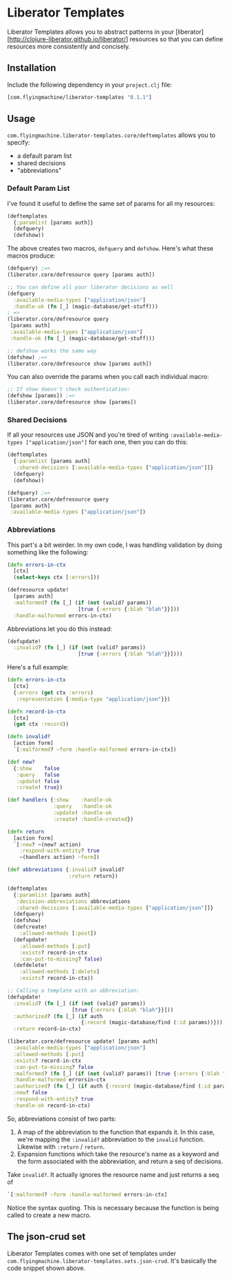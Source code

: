 # Liberator Templates

Liberator Templates allows you to abstract patterns in your
[liberator][http://clojure-liberator.github.io/liberator/] resources
so that you can define resources more consistently and concisely.

## Installation

Include the following dependency in your `project.clj` file:

```clojure
[com.flyingmachine/liberator-templates "0.1.1"]
```

## Usage

`com.flyingmachine.liberator-templates.core/deftemplates` allows you
to specify:

* a default param list
* shared decisions
* "abbreviations"

### Default Param List

I've found it useful to define the same set of params for all my
resources:

```clojure
(deftemplates
  {:paramlist [params auth]}
  (defquery)
  (defshow))
```

The above creates two macros, `defquery` and `defshow`. Here's what
these macros produce:

```clojure
(defquery) ;=>
(liberator.core/defresource query [params auth])

;; You can define all your liberator decisions as well
(defquery
  :available-media-types ["application/json"]
  :handle-ok (fn [_] (magic-database/get-stuff)))
; =>
(liberator.core/defresource query
 [params auth]
 :available-media-types ["application/json"]
 :handle-ok (fn [_] (magic-database/get-stuff)))

;; defshow works the same way
(defshow) ;=>
(liberator.core/defresource show [params auth])
```

You can also override the params when you call each individual macro:

```clojure
;; If show doesn't check authentication:
(defshow [params]) ;=>
(liberator.core/defresource show [params])
```

### Shared Decisions

If all your resources use JSON and you're tired of writing
`:available-media-types ["application/json"]` for each one, then you
can do this:

```clojure
(deftemplates
  {:paramlist [params auth]
   :shared-decisions [:available-media-types ["application/json"]]}
  (defquery)
  (defshow))

(defquery) ;=>
(liberator.core/defresource query
 [params auth]
 :available-media-types ["application/json"])
```

### Abbreviations

This part's a bit weirder. In my own code, I was handling validation
by doing something like the following:

```clojure
(defn errors-in-ctx
  [ctx]
  (select-keys ctx [:errors]))

(defresource update!
  [params auth]
  :malformed? (fn [_] (if (not (valid? params))
                       [true {:errors {:blah "blah"}}]))
  :handle-malformed errors-in-ctx)
```

Abbreviations let you do this instead:

```clojure
(defupdate!
  :invalid? (fn [_] (if (not (valid? params))
                       [true {:errors {:blah "blah"}}])))
```

Here's a full example:

```clojure
(defn errors-in-ctx
  [ctx]
  {:errors (get ctx :errors)
   :representation {:media-type "application/json"}})

(defn record-in-ctx
  [ctx]
  (get ctx :record))

(defn invalid?
  [action form]
  `[:malformed? ~form :handle-malformed errors-in-ctx])

(def new?
  {:show    false
   :query   false
   :update! false
   :create! true})

(def handlers {:show    :handle-ok
               :query   :handle-ok
               :update! :handle-ok
               :create! :handle-created})

(defn return
  [action form]
  `[:new? ~(new? action)
    :respond-with-entity? true
    ~(handlers action) ~form])

(def abbreviations {:invalid? invalid?
                    :return return})

(deftemplates
  {:paramlist [params auth]
   :decision-abbreviations abbreviations
   :shared-decisions [:available-media-types ["application/json"]]}
  (defquery)
  (defshow)
  (defcreate!
    :allowed-methods [:post])
  (defupdate!
    :allowed-methods [:put]
    :exists? record-in-ctx
    :can-put-to-missing? false)
  (defdelete!
    :allowed-methods [:delete]
    :exists? record-in-ctx))

;; Calling a template with an abbreviation:
(defupdate!
  :invalid? (fn [_] (if (not (valid? params))
                     [true {:errors {:blah "blah"}}]))
  :authorized? (fn [_] (if auth
                        {:record (magic-database/find (:id params))}))
  :return record-in-ctx)

(liberator.core/defresource update! [params auth]
  :available-media-types ["application/json"]
  :allowed-methods [:put]
  :exists? record-in-ctx
  :can-put-to-missing? false
  :malformed? (fn [_] (if (not (valid? params)) [true {:errors {:blah "blah"}}]))
  :handle-malformed errorsin-ctx
  :authorized? (fn [_] (if auth {:record (magic-database/find (:id params))}))
  :new? false
  :respond-with-entity? true
  :handle-ok record-in-ctx)
```

So, abbreviations consist of two parts:

1. A map of the abbreviation to the function that expands it. In this
   case, we're mapping the `:invalid?` abbreviation to the `invalid`
   function. Likewise with `:return` / `return`.
2. Expansion functions which take the resource's name as a keyword and
   the form associated with the abbreviation, and return a seq of
   decisions.

Take `invalid?`. It actually ignores the resource name and just
returns a seq of

```clojure
`[:malformed? ~form :handle-malformed errors-in-ctx]
```

Notice the syntax quoting. This is necessary because the function is
being called to create a new macro.

## The json-crud set

Liberator Templates comes with one set of templates under
`com.flyingmachine.liberator-templates.sets.json-crud`. It's basically
the code snippet shown above.
